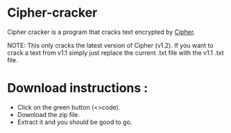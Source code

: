 # Cipher-cracker
Cipher cracker is a program that cracks text encrypted by [Cipher](https://github.com/Rixilty/Cipher).

NOTE: This only cracks the latest version of Cipher (v1.2). If you want to crack a text from v1.1 simply just replace the current .txt file with the v1.1 .txt file.

# Download instructions :
- Click on the green button (<>code).
- Download the zip file.
- Extract it and you should be good to go.
